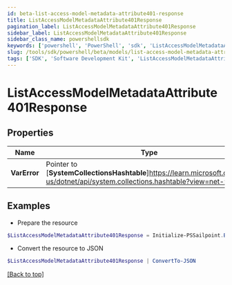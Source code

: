 ```yaml
---
id: beta-list-access-model-metadata-attribute401-response
title: ListAccessModelMetadataAttribute401Response
pagination_label: ListAccessModelMetadataAttribute401Response
sidebar_label: ListAccessModelMetadataAttribute401Response
sidebar_class_name: powershellsdk
keywords: ['powershell', 'PowerShell', 'sdk', 'ListAccessModelMetadataAttribute401Response'] 
slug: /tools/sdk/powershell/beta/models/list-access-model-metadata-attribute401-response
tags: ['SDK', 'Software Development Kit', 'ListAccessModelMetadataAttribute401Response']
---
```



# ListAccessModelMetadataAttribute401Response

## Properties

Name | Type | Description | Notes
------------ | ------------- | ------------- | -------------
**VarError** |  Pointer to [**SystemCollectionsHashtable**]https://learn.microsoft.com/en-us/dotnet/api/system.collections.hashtable?view=net-9.0 | A message describing the error | [optional] 

## Examples

- Prepare the resource
```powershell
$ListAccessModelMetadataAttribute401Response = Initialize-PSSailpoint.BetaListAccessModelMetadataAttribute401Response  -VarError JWT validation failed: JWT is expired
```

- Convert the resource to JSON
```powershell
$ListAccessModelMetadataAttribute401Response | ConvertTo-JSON
```


[[Back to top]](#) 

